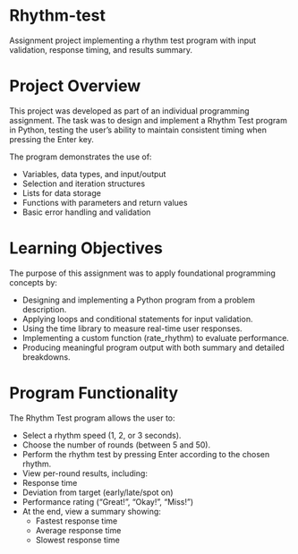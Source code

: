 # Rhythm-test
Assignment project implementing a rhythm test program with input validation, response timing, and results summary.

# Project Overview
This project was developed as part of an individual programming assignment. The task was to design and implement a Rhythm Test program in Python, testing the user’s ability to maintain consistent timing when pressing the Enter key.

The program demonstrates the use of:
* Variables, data types, and input/output
* Selection and iteration structures
* Lists for data storage
* Functions with parameters and return values
* Basic error handling and validation

# Learning Objectives

The purpose of this assignment was to apply foundational programming concepts by:

* Designing and implementing a Python program from a problem description.
* Applying loops and conditional statements for input validation.
* Using the time library to measure real-time user responses.
* Implementing a custom function (rate_rhythm) to evaluate performance.
* Producing meaningful program output with both summary and detailed breakdowns.

# Program Functionality

The Rhythm Test program allows the user to:

* Select a rhythm speed (1, 2, or 3 seconds).
* Choose the number of rounds (between 5 and 50).
* Perform the rhythm test by pressing Enter according to the chosen rhythm.
* View per-round results, including:
* Response time
* Deviation from target (early/late/spot on)
* Performance rating (“Great!”, “Okay!”, “Miss!”)
* At the end, view a summary showing:
  - Fastest response time
  - Average response time
  - Slowest response time
